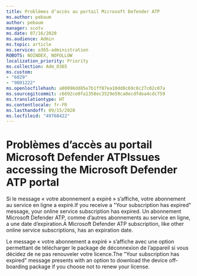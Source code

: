 ```yaml
---
title: Problèmes d’accès au portail Microsoft Defender ATP
ms.author: pebaum
author: pebaum
manager: scotv
ms.date: 07/16/2020
ms.audience: Admin
ms.topic: article
ms.service: o365-administration
ROBOTS: NOINDEX, NOFOLLOW
localization_priority: Priority
ms.collection: Adm_O365
ms.custom:
- "6029"
- "9001222"
ms.openlocfilehash: a00096dd85e7b1ff87ea10dd8c69c8c27c02c07a
ms.sourcegitcommit: c6692ce0fa1358ec3529e59ca0ecdfdea4cdc759
ms.translationtype: HT
ms.contentlocale: fr-FR
ms.lasthandoff: 09/15/2020
ms.locfileid: "49768422"
---
```

# <a name="issues-accessing-the-microsoft-defender-atp-portal"></a><span data-ttu-id="acc52-102">Problèmes d’accès au portail Microsoft Defender ATP</span><span class="sxs-lookup"><span data-stu-id="acc52-102">Issues accessing the Microsoft Defender ATP portal</span></span>

<span data-ttu-id="acc52-103">Si le message « votre abonnement a expiré » s’affiche, votre abonnement au service en ligne a expiré.</span><span class="sxs-lookup"><span data-stu-id="acc52-103">If you receive a "Your subscription has expired" message, your online service subscription has expired.</span></span> <span data-ttu-id="acc52-104">Un abonnement Microsoft Defender ATP, comme d’autres abonnements au service en ligne, a une date d’expiration.</span><span class="sxs-lookup"><span data-stu-id="acc52-104">A Microsoft Defender ATP subscription, like other online service subscriptions, has an expiration date.</span></span>

<span data-ttu-id="acc52-105">Le message « votre abonnement a expiré » s’affiche avec une option permettant de télécharger le package de déconnexion de l’appareil si vous décidez de ne pas renouveler votre licence.</span><span class="sxs-lookup"><span data-stu-id="acc52-105">The "Your subscription has expired" message presents with an option to download the device off-boarding package if you choose not to renew your license.</span></span>